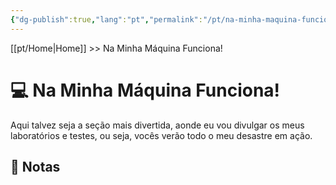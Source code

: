 ```yaml
---
{"dg-publish":true,"lang":"pt","permalink":"/pt/na-minha-maquina-funciona/index/","dgPassFrontmatter":true}
---
```


[[pt/Home\|Home]] >> Na Minha Máquina Funciona!
# 💻 Na Minha Máquina Funciona!

Aqui talvez seja a seção mais divertida, aonde eu vou divulgar os meus laboratórios e testes, ou seja, vocês verão todo o meu desastre em ação.

## 📒 Notas